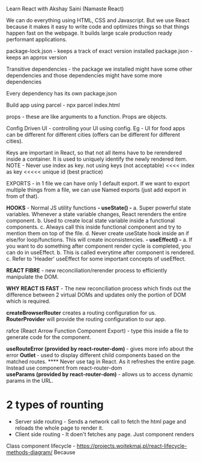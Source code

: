 Learn React with Akshay Saini (Namaste React)

We can do everything using HTML, CSS and Javascript. But we use React because it makes it easy to write code and optimizes things so that things happen fast on the webpage. It builds large scale production ready performant applications.

package-lock.json - keeps a track of exact version installed
package.json - keeps an approx version

Transitive dependencies - the package we installed might have some other dependencies and those dependencies might have some more dependencies

Every dependency has its own package.json

Build app using parcel - npx parcel index.html

props - these are like arguments to a function. Props are objects.

Config Driven UI - controlling your UI using config. Eg - UI for food apps can be different for different cities (offers can be different for different cities).

Keys are important in React, so that not all items have to be rerendered inside a container. It is used to uniquely identify the newly rendered item.
NOTE - Never use index as key.
not using keys (not acceptable) <<<< index as key <<<<< unique id (best practice)

EXPORTS - in 1 file we can have only 1 default export. If we want to export multiple things from a file, we can use Named exports (just add export in from of that).

<b>HOOKS</b> - Normal JS utility functions
 <b>- useState() -</b> 
     a. Super powerful state variables. Whenever a state variable changes, React rerenders the entire component.
     b. Used to create local state variable inside a functional components.
     c. Always call this inside functional component and try to mention them on top of the file.
     d. Never create useState hook inside an if else/for loop/functions. This will create inconsistencies.
 <b>- useEffect() -</b>
     a. If you want to do something after component render cycle is completed, you can do in useEffect.
     b. This is called everytime after component is rendered.
     c. Refer to 'Header' useEffect for some important concepts of useEffect.

<b>REACT FIBRE</b> - new reconciliation/rerender process to efficiently manipulate the DOM.

 <b>WHY REACT IS FAST</b> - The new reconciliation process which finds out the difference between 2 virtual DOMs and updates only the portion of DOM which is required.

 <b>createBrowserRouter</b> creates a routing configuration for us.
 <b>RouterProvider</b> will provide the routing configuration to our app.

 rafce (React Arrow Function Component Export) - type this inside a file to generate code for the component.

 <b>useRouteError (provided by react-router-dom) </b>- gives more info about the error
 <b>Outlet </b>- used to display different child components based on the matched routes.
 **** Never use <a> tag in React. As it refreshes the entire page. 
 Instead use <Link> component from react-router-dom  
 <b>useParams (provided by react-router-dom)</b> - allows us to access dynamic params in the URL. 

 # 2 types of rounting
 - Server side routing - Sends a network call to fetch the html page and reloads the whole page to render it. 
 - Client side routing - It doen't fetches any page. Just component renders

 Class component lifecycle - https://projects.wojtekmaj.pl/react-lifecycle-methods-diagram/
 Because 